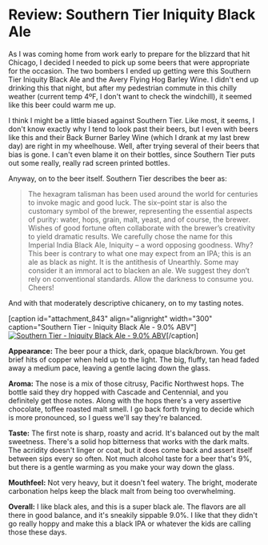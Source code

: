 Review: Southern Tier Iniquity Black Ale
========================================

As I was coming home from work early to prepare for the blizzard that hit Chicago, I decided I needed to pick up some beers that were appropriate for the occasion. The two bombers I ended up getting were this Southern Tier Iniquity Black Ale and the Avery Flying Hog Barley Wine. I didn't end up drinking this that night, but after my pedestrian commute in this chilly weather (current temp 4ºF, I don't want to check the windchill), it seemed like this beer could warm me up.

I think I might be a little biased against Southern Tier. Like most, it seems, I don't know exactly why I tend to look past their beers, but I even with beers like this and their Back Burner Barley Wine (which I drank at my last brew day) are right in my wheelhouse. Well, after trying several of their beers that bias is gone. I can't even blame it on their bottles, since Southern Tier puts out some really, really rad screen printed bottles.

Anyway, on to the beer itself. Southern Tier describes the beer as:

> The hexagram talisman has been used around the world for centuries to invoke magic and good luck. The six–point star is also the customary symbol of the brewer, representing the essential aspects of purity: water, hops, grain, malt, yeast, and of course, the brewer. Wishes of good fortune often collaborate with the brewer’s creativity to yield dramatic results. We carefully chose the name for this Imperial India Black Ale, Iniquity – a word opposing goodness. Why? This beer is contrary to what one may expect from an IPA; this is an ale as black as night. It is the antithesis of Unearthly. Some may consider it an immoral act to blacken an ale. We suggest they don’t rely on conventional standards. Allow the darkness to consume you. Cheers!

And with that moderately descriptive chicanery, on to my tasting notes.

\[caption id="attachment\_843" align="alignright" width="300" caption="Southern Tier - Iniquity Black Ale - 9.0% ABV"\][![Southern Tier - Iniquity Black Ale - 9.0% ABV](http://www.yeastboundanddown.com/wp-content/uploads/2011/02/beer-300x223.png "Southern Tier - Iniquity Black Ale - 9.0% ABV")](http://www.yeastboundanddown.com/wp-content/uploads/2011/02/beer.png)\[/caption\]

**Appearance:** The beer pour a thick, dark, opaque black/brown. You get brief hits of copper when held up to the light. The big, fluffy, tan head faded away a medium pace, leaving a gentle lacing down the glass.

**Aroma:** The nose is a mix of those citrusy, Pacific Northwest hops. The bottle said they dry hopped with Cascade and Centennial, and you definitely get those notes. Along with the hops there's a very assertive chocolate, toffee roasted malt smell. I go back forth trying to decide which is more pronounced, so I guess we'll say they're balanced.

**Taste:** The first note is sharp, roasty and acrid. It's balanced out by the malt sweetness. There's a solid hop bitterness that works with the dark malts. The acridity doesn't linger or coat, but it does come back and assert itself between sips every so often. Not much alcohol taste for a beer that's 9%, but there is a gentle warming as you make your way down the glass.

**Mouthfeel:** Not very heavy, but it doesn't feel watery. The bright, moderate carbonation helps keep the black malt from being too overwhelming.

**Overall:** I like black ales, and this is a super black ale. The flavors are all there in good balance, and it's sneakily sippable 9.0%. I like that they didn't go really hoppy and make this a black IPA or whatever the kids are calling those these days.